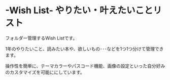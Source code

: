 # -Wish List- やりたい・叶えたいことリスト
フォルダー管理するWish Listです。

1年のやりたいこと、読みたい本や、欲しいもの･･･などを1つ1つ分けて管理できます。

操作性を簡単に、テーマカラーやパスコード機能、画像の設定といった自分好みのカスタマイズを可能ににしています。


